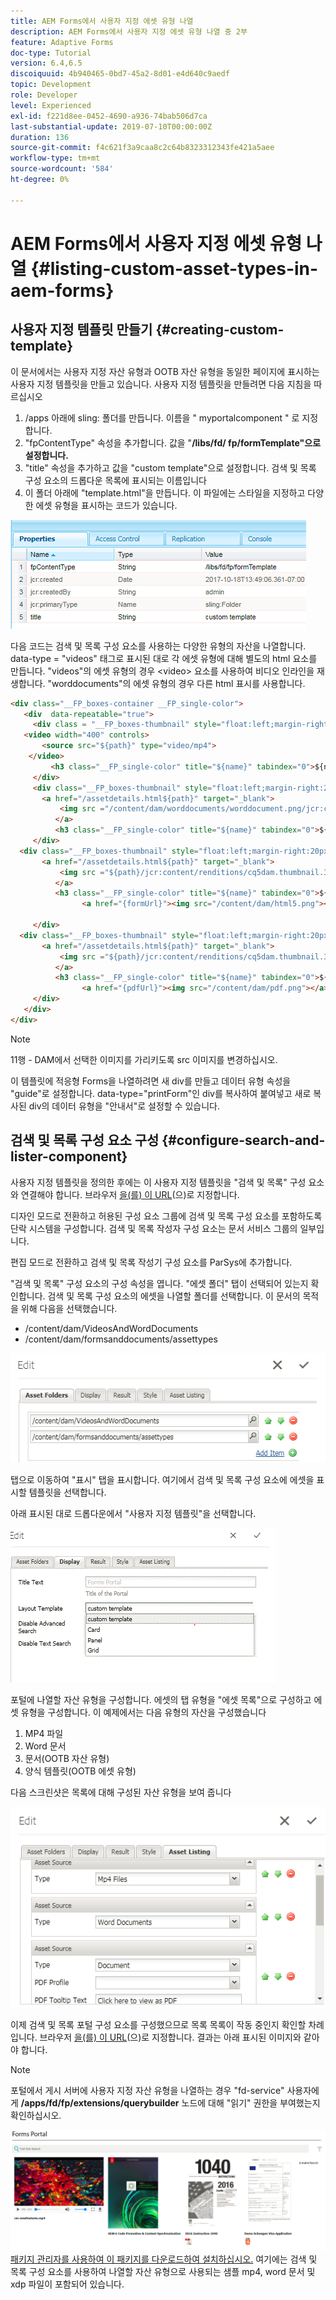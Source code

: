 ```yaml
---
title: AEM Forms에서 사용자 지정 에셋 유형 나열
description: AEM Forms에서 사용자 지정 에셋 유형 나열 중 2부
feature: Adaptive Forms
doc-type: Tutorial
version: 6.4,6.5
discoiquuid: 4b940465-0bd7-45a2-8d01-e4d640c9aedf
topic: Development
role: Developer
level: Experienced
exl-id: f221d8ee-0452-4690-a936-74bab506d7ca
last-substantial-update: 2019-07-10T00:00:00Z
duration: 136
source-git-commit: f4c621f3a9caa8c2c64b8323312343fe421a5aee
workflow-type: tm+mt
source-wordcount: '584'
ht-degree: 0%

---
```


# AEM Forms에서 사용자 지정 에셋 유형 나열 {#listing-custom-asset-types-in-aem-forms}

## 사용자 지정 템플릿 만들기 {#creating-custom-template}

이 문서에서는 사용자 지정 자산 유형과 OOTB 자산 유형을 동일한 페이지에 표시하는 사용자 지정 템플릿을 만들고 있습니다. 사용자 지정 템플릿을 만들려면 다음 지침을 따르십시오

1. /apps 아래에 sling: 폴더를 만듭니다. 이름을 &quot; myportalcomponent &quot; 로 지정합니다.
1. &quot;fpContentType&quot; 속성을 추가합니다. 값을 &quot;**/libs/fd/ fp/formTemplate&quot;으로 설정합니다.**
1. &quot;title&quot; 속성을 추가하고 값을 &quot;custom template&quot;으로 설정합니다. 검색 및 목록 구성 요소의 드롭다운 목록에 표시되는 이름입니다
1. 이 폴더 아래에 &quot;template.html&quot;을 만듭니다. 이 파일에는 스타일을 지정하고 다양한 에셋 유형을 표시하는 코드가 있습니다.

![appsfolder](assets/appsfolder_.png)

다음 코드는 검색 및 목록 구성 요소를 사용하는 다양한 유형의 자산을 나열합니다. data-type = &quot;videos&quot; 태그로 표시된 대로 각 에셋 유형에 대해 별도의 html 요소를 만듭니다. &quot;videos&quot;의 에셋 유형의 경우 &lt;video> 요소를 사용하여 비디오 인라인을 재생합니다. &quot;worddocuments&quot;의 에셋 유형의 경우 다른 html 표시를 사용합니다.

```html
<div class="__FP_boxes-container __FP_single-color">
   <div  data-repeatable="true">
     <div class = "__FP_boxes-thumbnail" style="float:left;margin-right:20px;" data-type = "videos">
   <video width="400" controls>
       <source src="${path}" type="video/mp4">
    </video>
         <h3 class="__FP_single-color" title="${name}" tabindex="0">${name}</h3>
     </div>
     <div class="__FP_boxes-thumbnail" style="float:left;margin-right:20px;" data-type = "worddocuments">
       <a href="/assetdetails.html${path}" target="_blank">
           <img src ="/content/dam/worddocuments/worddocument.png/jcr:content/renditions/cq5dam.thumbnail.319.319.png"/>
          </a>
          <h3 class="__FP_single-color" title="${name}" tabindex="0">${name}</h3>
     </div>
  <div class="__FP_boxes-thumbnail" style="float:left;margin-right:20px;" data-type = "xfaForm">
       <a href="/assetdetails.html${path}" target="_blank">
           <img src ="${path}/jcr:content/renditions/cq5dam.thumbnail.319.319.png"/>
          </a>
          <h3 class="__FP_single-color" title="${name}" tabindex="0">${name}</h3>
                <a href="{formUrl}"><img src="/content/dam/html5.png"></a><p>

     </div>
  <div class="__FP_boxes-thumbnail" style="float:left;margin-right:20px;" data-type = "printForm">
       <a href="/assetdetails.html${path}" target="_blank">
           <img src ="${path}/jcr:content/renditions/cq5dam.thumbnail.319.319.png"/>
          </a>
          <h3 class="__FP_single-color" title="${name}" tabindex="0">${name}</h3>
                <a href="{pdfUrl}"><img src="/content/dam/pdf.png"></a><p>
     </div>
   </div>
</div>
```

>[!NOTE]
>
>11행 - DAM에서 선택한 이미지를 가리키도록 src 이미지를 변경하십시오.
>
>이 템플릿에 적응형 Forms을 나열하려면 새 div를 만들고 데이터 유형 속성을 &quot;guide&quot;로 설정합니다. data-type=&quot;printForm&quot;인 div를 복사하여 붙여넣고 새로 복사된 div의 데이터 유형을 &quot;안내서&quot;로 설정할 수 있습니다.

## 검색 및 목록 구성 요소 구성 {#configure-search-and-lister-component}

사용자 지정 템플릿을 정의한 후에는 이 사용자 지정 템플릿을 &quot;검색 및 목록&quot; 구성 요소와 연결해야 합니다. 브라우저 [을(를) 이 URL](http://localhost:4502/editor.html/content/AemForms/CustomPortal.html)(으)로 지정합니다.

디자인 모드로 전환하고 허용된 구성 요소 그룹에 검색 및 목록 구성 요소를 포함하도록 단락 시스템을 구성합니다. 검색 및 목록 작성자 구성 요소는 문서 서비스 그룹의 일부입니다.

편집 모드로 전환하고 검색 및 목록 작성기 구성 요소를 ParSys에 추가합니다.

&quot;검색 및 목록&quot; 구성 요소의 구성 속성을 엽니다. &quot;에셋 폴더&quot; 탭이 선택되어 있는지 확인합니다. 검색 및 목록 구성 요소의 에셋을 나열할 폴더를 선택합니다. 이 문서의 목적을 위해 다음을 선택했습니다.

* /content/dam/VideosAndWordDocuments
* /content/dam/formsanddocuments/assettypes

![assetfolder](assets/selectingassetfolders.png)

탭으로 이동하여 &quot;표시&quot; 탭을 표시합니다. 여기에서 검색 및 목록 구성 요소에 에셋을 표시할 템플릿을 선택합니다.

아래 표시된 대로 드롭다운에서 &quot;사용자 지정 템플릿&quot;을 선택합니다.

![searchandlister](assets/searchandlistercomponent.gif)

포털에 나열할 자산 유형을 구성합니다. 에셋의 탭 유형을 &quot;에셋 목록&quot;으로 구성하고 에셋 유형을 구성합니다. 이 예제에서는 다음 유형의 자산을 구성했습니다

1. MP4 파일
1. Word 문서
1. 문서(OOTB 자산 유형)
1. 양식 템플릿(OOTB 에셋 유형)

다음 스크린샷은 목록에 대해 구성된 자산 유형을 보여 줍니다

![assettypes](assets/assettypes.png)

이제 검색 및 목록 포털 구성 요소를 구성했으므로 목록 목록이 작동 중인지 확인할 차례입니다. 브라우저 [을(를) 이 URL](http://localhost:4502/content/AemForms/CustomPortal.html?wcmmode=disabled)(으)로 지정합니다. 결과는 아래 표시된 이미지와 같아야 합니다.

>[!NOTE]
>
>포털에서 게시 서버에 사용자 지정 자산 유형을 나열하는 경우 &quot;fd-service&quot; 사용자에게 **/apps/fd/fp/extensions/querybuilder** 노드에 대해 &quot;읽기&quot; 권한을 부여했는지 확인하십시오.

![assettypes](assets/assettypeslistings.png)
[패키지 관리자를 사용하여 이 패키지를 다운로드하여 설치하십시오.](assets/customassettypekt1.zip) 여기에는 검색 및 목록 구성 요소를 사용하여 나열할 자산 유형으로 사용되는 샘플 mp4, word 문서 및 xdp 파일이 포함되어 있습니다.
